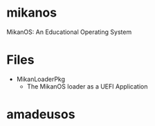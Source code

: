 # mikanos
MikanOS: An Educational Operating System

# Files

- MikanLoaderPkg
    - The MikanOS loader as a UEFI Application
# amadeusos

